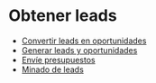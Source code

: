 # Obtener leads

  * [Convertir leads en oportunidades](acquire_leads/convert.html)
  * [Generar leads y oportunidades](acquire_leads/generate_leads.html)
  * [Envíe presupuestos](acquire_leads/send_quotes.html)
  * [Minado de leads](acquire_leads/lead_mining.html)

